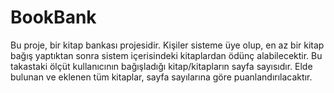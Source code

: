 # BookBank

Bu proje, bir kitap bankası projesidir. Kişiler sisteme üye olup, en az bir kitap bağış yaptıktan sonra sistem içerisindeki kitaplardan ödünç alabilecektir.
Bu takastaki ölçüt kullanıcının bağışladığı kitap/kitapların sayfa sayısıdır. Elde bulunan ve eklenen tüm kitaplar, sayfa sayılarına göre puanlandırılacaktır.



